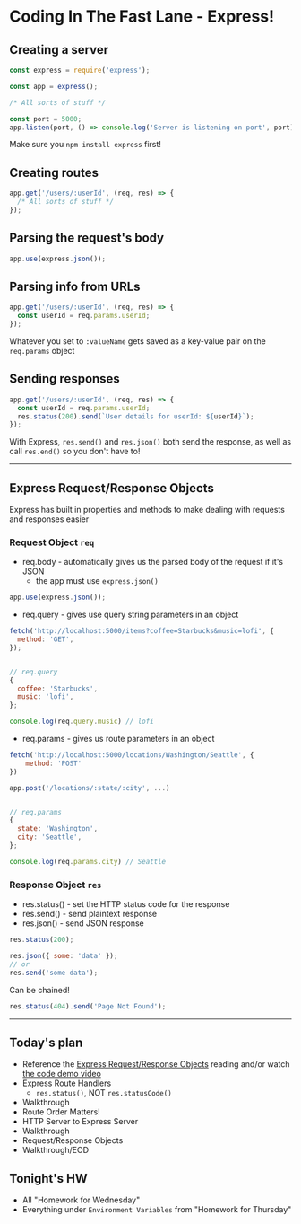 # Coding In The Fast Lane - Express!

## Creating a server

```js
const express = require('express');

const app = express();

/* All sorts of stuff */

const port = 5000;
app.listen(port, () => console.log('Server is listening on port', port));
```

Make sure you `npm install express` first!

## Creating routes

```js
app.get('/users/:userId', (req, res) => {
  /* All sorts of stuff */
});
```

## Parsing the request's body

```js
app.use(express.json());
```

## Parsing info from URLs

```js
app.get('/users/:userId', (req, res) => {
  const userId = req.params.userId;
});
```

Whatever you set to `:valueName` gets saved as a key-value pair on the `req.params` object

## Sending responses

```js
app.get('/users/:userId', (req, res) => {
  const userId = req.params.userId;
  res.status(200).send(`User details for userId: ${userId}`);
});
```

With Express, `res.send()` and `res.json()` both send the response, as well as call `res.end()` so you don't have to!

---

## Express Request/Response Objects

Express has built in properties and methods to make dealing with requests and responses easier

### Request Object `req`

- req.body - automatically gives us the parsed body of the request if it's JSON
  - the app must use `express.json()`

```js
app.use(express.json());
```

- req.query - gives use query string parameters in an object

```js
fetch('http://localhost:5000/items?coffee=Starbucks&music=lofi', {
  method: 'GET',
});


// req.query
{
  coffee: 'Starbucks',
  music: 'lofi',
};

console.log(req.query.music) // lofi
```

- req.params - gives us route parameters in an object

```js
fetch('http://localhost:5000/locations/Washington/Seattle', {
    method: 'POST'
})

app.post('/locations/:state/:city', ...)


// req.params
{
  state: 'Washington',
  city: 'Seattle',
};

console.log(req.params.city) // Seattle
```

### Response Object `res`

- res.status() - set the HTTP status code for the response
- res.send() - send plaintext response
- res.json() - send JSON response

```js
res.status(200);

res.json({ some: 'data' });
// or
res.send('some data');
```

Can be chained!

```js
res.status(404).send('Page Not Found');
```

---

## Today's plan

- Reference the [Express Request/Response Objects](https://open.appacademy.io/learn/js-py---pt-mar-2022-online/week-19---express/express-request-response-objects) reading and/or watch [the code demo video](https://open.appacademy.io/learn/js-py---pt-mar-2022-online/week-19---express/express-request-response-objects-code-demo)
- Express Route Handlers
  - `res.status()`, NOT `res.statusCode()`
- Walkthrough
- Route Order Matters!
- HTTP Server to Express Server
- Walkthrough
- Request/Response Objects
- Walkthrough/EOD

## Tonight's HW

- All "Homework for Wednesday"
- Everything under `Environment Variables` from "Homework for Thursday"
